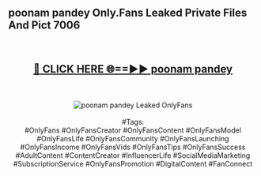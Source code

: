 <h2>poonam pandey Only.Fans Leaked Private Files And Pict 7006</h2>
<br>
<div align="center">
<h2><a href="https://mediafiles.top/poonam_pandey" rel="nofollow">🔴 CLICK HERE 🌐==►► poonam pandey</a></h2>
<br>
<br>
<a href="https://mediafiles.top/poonam_pandey" rel="nofollow" data-target="animated-image.originalLink"><img src="https://i.ibb.co.com/WyWwxjT/player-gif2.gif" alt="poonam pandey Leaked OnlyFans" style="max-width: 100%; display: inline-block;" data-target="animated-image.originalImage"></a>
<br><br>
#Tags:
<br>
#OnlyFans #OnlyFansCreator #OnlyFansContent #OnlyFansModel #OnlyFansLife #OnlyFansCommunity #OnlyFansLaunching #OnlyFansIncome #OnlyFansVids #OnlyFansTips #OnlyFansSuccess #AdultContent #ContentCreator #InfluencerLife #SocialMediaMarketing #SubscriptionService #OnlyFansPromotion #DigitalContent #FanConnect
</div>
<br>